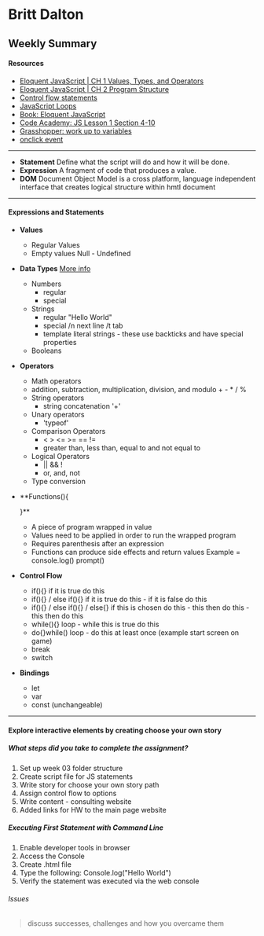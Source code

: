 # Britt Dalton #

## Weekly Summary ##

#### Resources ####

* [Eloquent JavaScript | CH 1 Values, Types, and Operators](https://eloquentjavascript.net/01_values.html)
* [Eloquent JavaScript | CH 2 Program Structure](https://eloquentjavascript.net/02_program_structure.html)
* [Control flow statements](https://developer.mozilla.org/en-US/docs/Web/JavaScript/Guide/Control_flow_and_error_handling)
* [JavaScript Loops](https://developer.mozilla.org/en-US/docs/Web/JavaScript/Guide/Loops_and_iteration)
* [Book: Eloquent JavaScript](https://www.amazon.com/Eloquent-JavaScript-3rd-Introduction-Programming/dp/1593279507/ref=dp_ob_title_bk)
* [Code Academy: JS Lesson 1 Section 4-10](https://www.codecademy.com/courses/introduction-to-javascript/lessons/introduction-to-javascript/exercises/intro?action=resume_content_item)
* [Grasshopper: work up to variables](https://grasshopper.app)
* [onclick event](https://www.w3schools.com/jsref/event_onclick.asp)
---
* **Statement** Define what the script will do and how it will be done.
* **Expression** A fragment of code that produces a value.
* **DOM** Document Object Model is a cross platform, language independent interface that creates logical structure within hmtl document
---
#### Expressions and Statements ####

* **Values**
  * Regular Values
  * Empty values
    Null - Undefined
* **Data Types** [More info](https://montana-media-arts.github.io/441-web-tech-Spring2020-course/modules/week-3/types-values/)
  * Numbers
    * regular
    * special
  * Strings
    * regular "Hello World"
    * special /n next line /t tab
    * template literal strings - these use backticks and have special properties
  * Booleans
* **Operators**
  *  Math operators
    * addition, subtraction, multiplication, division, and modulo + - * / %
  * String operators
    * string concatenation '+'
  * Unary operators
    * 'typeof'
  * Comparison Operators
    * < > <= >= == !=
    * greater than, less than, equal to and not equal to
  * Logical Operators
    * ||  &&  !
    * or, and, not
  * Type conversion
* **Functions(){

  }**
  * A piece of program wrapped in value
  * Values need to be applied in order to run the wrapped program
  * Requires parenthesis after an expression
  * Functions can produce side effects and return values
      Example = console.log()   prompt()
* **Control Flow**  
  * if(){}    if it is true do this
  * if(){} / else if(){}     if it is true do this - if it is false do this
  * if(){} / else if(){} / else{}   if this is chosen do this - this then do this - this then do this
  * while(){}    loop - while this is true do this
  * do{}while()  loop - do this at least once (example start screen on game)
  * break      
  * switch   
* **Bindings**
  * let
  * var
  * const  (unchangeable)
---
#### Explore interactive elements by creating choose your own story ####


##### What steps did you take to complete the assignment? #####
1. Set up week 03 folder structure
2. Create script file for JS statements
3. Write story for choose your own story path
4. Assign control flow to options
5. Write content - consulting website
6. Added links for HW to the main page website

##### Executing First Statement with Command Line #####
1. Enable developer tools in browser
2. Access the Console
3. Create .html file
3. Type the following: Console.log("Hello World")
4. Verify the statement was executed via the web console



###### Issues ######
>discuss successes, challenges and how you overcame them
